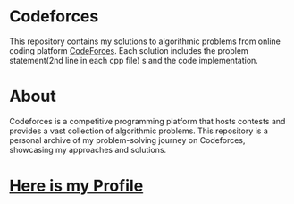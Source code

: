 # Codeforces
This repository contains my solutions to algorithmic problems from online coding platform [CodeForces](codeforces.com/profile/trushina). Each solution includes the problem statement(2nd line in each cpp file)  s and the code implementation.

# About
Codeforces is a competitive programming platform that hosts contests and provides a vast collection of algorithmic problems. This repository is a personal archive of my problem-solving journey on Codeforces, showcasing my approaches and solutions.

# [Here is my Profile](https://codeforces.com/profile/trushina)
